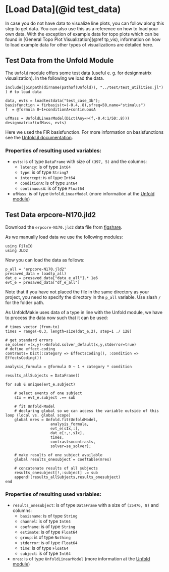 # [Load Data](@id test_data)

In case you do not have data to visualize line plots, you can follow along this step to get data. You can also use this as a reference on how to load your own data. 
With the exception of example data for topo plots which can be found in [General Topo Plot Visualization](@ref tp_vis), information on how to load example data for other types of visualizations are detailed here.

## Test Data from the Unfold Module
The `Unfold` module offers some test data (useful e. g. for designmatrix visualization). 
In the following we load the data. 
```
include(joinpath(dirname(pathof(Unfold)), "../test/test_utilities.jl") ) # to load data

data, evts = loadtestdata("test_case_3b");
basisfunction = firbasis(τ=(-0.4,.8),sfreq=50,name="stimulus")
f  = @formula 0~1+conditionA+continuousA

ufMass = UnfoldLinearModel(Dict(Any=>(f,-0.4:1/50:.8))) 
designmatrix!(ufMass, evts)
```
Here we used the FIR basisfunction.
For more information on basisfunctions see the [Unfold.jl documentation](https://unfoldtoolbox.github.io/Unfold.jl/dev/explanations/basisfunctions/).

### Properties of resulting used variables:

- `evts`:	is of type `DataFrame` with size of `(397, 5)` and the columns:
	- `latency`:	is of type `Int64`
	- `type`:	is of type `String7`
	- `intercept`:	is of type `Int64`
	- `conditionA`:	is of type `Int64`
	- `continuousA`:	is of type `Float64`
- `ufMass`:	is of type `UnfoldLinearModel` (more information at the [Unfold module](https://github.com/unfoldtoolbox/Unfold.jl))


## Test Data erpcore-N170.jld2
Download the `erpcore-N170.jld2` data file from [figshare](https://figshare.com/articles/dataset/erpcore-N170_jld2/19762705). 

As we manually load data we use the following modules:
```
using FileIO
using JLD2
```
Now you can load the data as follows:
```
p_all = "erpcore-N170.jld2"
presaved_data = load(p_all)
dat_e = presaved_data["data_e_all"].* 1e6
evt_e = presaved_data["df_e_all"]
```
Note that if you have not placed the file in the same directory as your project, you need to specify the directory in the `p_all` variable.
Use slash `/` for the folder path. 

As UnfoldMakie uses data of a type in line with the Unfold module, we have to process the data now such that it can be used:
```
# times vector (from-to)
times = range(-0.3, length=size(dat_e,2), step=1 ./ 128)

# get standard errors
se_solver =(x,y)->Unfold.solver_default(x,y,stderror=true)
# define effect-coding
contrasts= Dict(:category => EffectsCoding(), :condition => EffectsCoding())
	
analysis_formula = @formula 0 ~ 1 + category * condition
	
results_allSubjects = DataFrame()
	
for sub ∈ unique(evt_e.subject)

	# select events of one subject
    sIx = evt_e.subject .== sub

	# fit Unfold-Model
	# declaring global so we can access the variable outside of this loop (local vs. global scope)
    global mres = Unfold.fit(UnfoldModel, 
					analysis_formula, 
					evt_e[sIx,:], 
					dat_e[:,:,sIx], 
					times, 
					contrasts=contrasts,
					solver=se_solver);

	# make results of one subject available
	global results_onesubject = coeftable(mres)

	# concatenate results of all subjects
    results_onesubject[!,:subject] .= sub
    append!(results_allSubjects,results_onesubject)
end
```


### Properties of resulting used variables:

- `results_onesubject`:	is of type `DataFrame` with a size of `(25476, 8)` and columns:
	- `basisname`:	is of type `String`
	- `channel`:	is of type `Int64`
	- `coefname`:	is of type `String`
	- `estimate`:	is of type `Float64`
	- `group`:	is of type `Nothing`
	- `stderror`:	is of type `Float64`
	- `time`:	is of type `Float64`
	- `subject`:	is of type `Int64`
- `mres`:	is of type `UnfoldLinearModel` (more information at the [Unfold module](https://github.com/unfoldtoolbox/Unfold.jl))